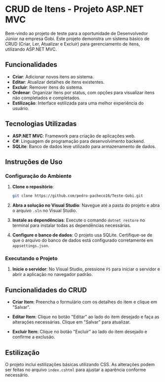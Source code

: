 # CRUD de Itens - Projeto ASP.NET MVC

Bem-vindo ao projeto de teste para a oportunidade de Desenvolvedor Júnior na empresa Gobi. Este projeto demonstra um sistema básico de CRUD (Criar, Ler, Atualizar e Excluir) para gerenciamento de itens, utilizando ASP.NET MVC.

## Funcionalidades

- **Criar**: Adicionar novos itens ao sistema.
- **Editar**: Atualizar detalhes de itens existentes.
- **Excluir**: Remover itens do sistema.
- **Ordenar**: Organizar itens por status, com opções para visualizar itens não completados e completados.
- **Estilização**: Interface estilizada para uma melhor experiência do usuário.

## Tecnologias Utilizadas

- **ASP.NET MVC**: Framework para criação de aplicações web.
- **C#**: Linguagem de programação para desenvolvimento backend.
- **SQLite**: Banco de dados leve utilizado para armazenamento de dados.

## Instruções de Uso

### Configuração do Ambiente

1. **Clone o repositório**:
    ```bash
    git clone https://github.com/pedro-pacheco16/Teste-Gobi.git
    ```

2. **Abra a solução no Visual Studio**:
   Navegue até a pasta do projeto e abra o arquivo `.sln` no Visual Studio.

3. **Instale as dependências**:
    Execute o comando `dotnet restore` no terminal para instalar todas as dependências necessárias.

4. **Configure o banco de dados**:
   O projeto usa SQLite. Certifique-se de que o arquivo do banco de dados está configurado corretamente em `appsettings.json`.

### Executando o Projeto

1. **Inicie o servidor**:
   No Visual Studio, pressione `F5` para iniciar o servidor e abrir a aplicação no navegador padrão.

## Funcionalidades do CRUD

- **Criar Item**:
  Preencha o formulário com os detalhes do item e clique em "Salvar".

- **Editar Item**:
  Clique no botão "Editar" ao lado do item desejado e faça as alterações necessárias. Clique em "Salvar" para atualizar.

- **Excluir Item**:
  Clique no botão "Excluir" ao lado do item desejado e confirme a exclusão.

## Estilização

O projeto inclui estilizações básicas utilizando CSS. As alterações podem ser feitas no arquivo `index.cshtml` para ajustar a aparência conforme necessário.

